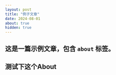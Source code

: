 ```yaml
---
layout: post
title: "例子文章"
date: 2024-08-01
about: true
hidden: true
---
```

## 这是一篇示例文章，包含 `about` 标签。
## 测试下这个About
